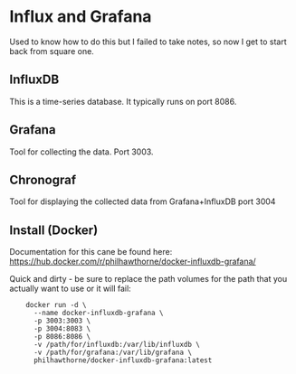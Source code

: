 # Influx and Grafana

Used to know how to do this but I failed to take notes, so now I get to start back from square one.

## InfluxDB

This is a time-series database. It typically runs on port 8086.

## Grafana

Tool for collecting the data. Port 3003.

## Chronograf

Tool for displaying the collected data from Grafana+InfluxDB port 3004

## Install (Docker)

Documentation for this cane be found here: https://hub.docker.com/r/philhawthorne/docker-influxdb-grafana/


Quick and dirty - be sure to replace the path volumes for the path that you actually want to use or it will fail:

```
    docker run -d \
      --name docker-influxdb-grafana \
      -p 3003:3003 \
      -p 3004:8083 \
      -p 8086:8086 \
      -v /path/for/influxdb:/var/lib/influxdb \
      -v /path/for/grafana:/var/lib/grafana \
      philhawthorne/docker-influxdb-grafana:latest
```


